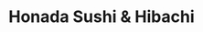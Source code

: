 ---
layout: place
title: "Honada Sushi & Hibachi"
permalink: /wisconsin/pleasant-prairie/honada-sushi-hibachi.html
stateAbbr: WI
stateName: Wisconsin
cityName: Pleasant Prairie
place_id: ChIJW7JpZKFhBYgR_qzq54sDRpQ
photos:
  - name: >-
      places/ChIJW7JpZKFhBYgR_qzq54sDRpQ/photos/AeeoHcLE17ZYGhBFagfGOjn7iDyyOQJC5s_iPARhQqG6dBbHjLVkBg43WQB5wo54jyfCT8NrUro-XS4sKXhqRyrGvO4AG1bJsWsLiBHFg7ObE0PCPRttCs7WUhsV9Ha9q2fwIm2CmOO_W-9uq3TCscDWun0yAS-qNM66WEg1JrZa2zViIPZu_i4F_bKfjB0lo-NfbQ_gHXzUpPO0_8EmGsvrheJoQS_Fi2GFQ1nBG_Z4ZldmiZJZsxUkUjuNgDguiVSnCWuIgNRfEJArFC3V-W8ztWpQ4BvK7NXpzf2U_H9HV21jN9o7rlLvSFda_18JbaT0FEi0c1tdYd5WIBgiVOjUXspcVYqKiHrSVNp5pUoqpzUDQE9Z6kYMW1A99uosTDqBuyfIw2rPkDuyw4HSPs60JEODA1F8YxZndtFcmPNNJIi9xg
    widthPx: 4032
    heightPx: 3024
    authorAttributions:
      - displayName: Natalia Rasavong
        uri: https://maps.google.com/maps/contrib/117142172586329991432
        photoUri: >-
          https://lh3.googleusercontent.com/a-/ALV-UjWphNkHzrjsVJe7YXMVX7H_hbJeR_OX2O4S_yn5cYiPSZBnKv1K=s100-p-k-no-mo
    flagContentUri: >-
      https://www.google.com/local/imagery/report/?cb_client=maps_api_places.places_api&image_key=!1e10!2sCIHM0ogKEICAgICagLHqUg&hl=en-US
    googleMapsUri: >-
      https://www.google.com/maps/place//data=!3m4!1e2!3m2!1sCIHM0ogKEICAgICagLHqUg!2e10!4m2!3m1!1s0x880561a16469b25b:0x9446038be7eaacfe
  - name: >-
      places/ChIJW7JpZKFhBYgR_qzq54sDRpQ/photos/AeeoHcK6sxriYjjx9PCjtRg1qSYtjChUCQXTD5z8f-IouYELhQutPj4Nilb53NtFdYSz_DAIIB_bto7LEu1Bn2yOzGqMcm3suFeypDardnNXz38M5twynvmeoQD8x6C9LFlRHszcAoGGJrdsBCLu4iZoAWUC4WoekJIlFo31AfFI3tKBeK4N0M4diaX0wWjiuncIF7eDWXRFYEVARrEJKpPsDYrYzxxBhpz9PLh1M5BXquNhFbRiv1GEeYm0foA0o590Os7gSdOz6jNFJDLqyUapo1du5WtItrn4b5yPFP1fiz4Rq6c4A7nN8jyS2VXdu_igTkgOiQ3pZEBeqWUaTK52yE56uIlESzxNjupgRgod7_gjKkheMcZHK_ol7bkMYXTY7jVzqyDIq7R5tG3vcyIp9po78uiBbohbgKtbG1JRdM1IiQ
    widthPx: 4032
    heightPx: 3024
    authorAttributions:
      - displayName: Michelle Matzke
        uri: https://maps.google.com/maps/contrib/113629884510691115745
        photoUri: >-
          https://lh3.googleusercontent.com/a/ACg8ocI568jCm7dHq-ewQtR1fhUl-i8UG-6wR2do80AWe2C9BtswRw=s100-p-k-no-mo
    flagContentUri: >-
      https://www.google.com/local/imagery/report/?cb_client=maps_api_places.places_api&image_key=!1e10!2sCIHM0ogKEICAgIDEn-jIFg&hl=en-US
    googleMapsUri: >-
      https://www.google.com/maps/place//data=!3m4!1e2!3m2!1sCIHM0ogKEICAgIDEn-jIFg!2e10!4m2!3m1!1s0x880561a16469b25b:0x9446038be7eaacfe
  - name: >-
      places/ChIJW7JpZKFhBYgR_qzq54sDRpQ/photos/AeeoHcLGxuh76MGLgglKt_-QhO7q6hbeqp9yUpixxF6chdzVf5qgIH7zlVCt7YcolXV3YyuBLQhYCF3AzZdRbfEwzNNHQvT25IdsnecxbKhxOVkC8qH4yQvBEzCOwNWpa2hibwwgnzZ7M-UL_vVNNumk7W23YaP44TWADzmMp3pfekP6FMCakCbVsLQ7YoPC9ntSYdKAxmaftA6ZGpBvHMMu3F7R6sSpXsgv0IKsQsDd23YMUIFB1Puu26EKtkFCNaABXCkuJZ3Umt0soy3-qQ0iO_glUq13iYqhoIwG6xYm0lEkAECgFB8rI3LE7BNnG7IqTuU3H8oS_B4IzyxObp4qWIAm_5cPNhB1QEBIHXv_Vs86BLytupQKxxvo6dbNLjFRFHKA61iiZjVHaQ2jeHsHKpy0FOE59zdAweYeCQ12DMOEa2V-
    widthPx: 3024
    heightPx: 4032
    authorAttributions:
      - displayName: Jon Reus
        uri: https://maps.google.com/maps/contrib/100233354494258223081
        photoUri: >-
          https://lh3.googleusercontent.com/a-/ALV-UjWHGxhqXmAjVYf0c33N1FhXx-hfiX6ciMNcub77gJqIPYcZF_bM=s100-p-k-no-mo
    flagContentUri: >-
      https://www.google.com/local/imagery/report/?cb_client=maps_api_places.places_api&image_key=!1e10!2sCIHM0ogKEICAgMDAzpDe0gE&hl=en-US
    googleMapsUri: >-
      https://www.google.com/maps/place//data=!3m4!1e2!3m2!1sCIHM0ogKEICAgMDAzpDe0gE!2e10!4m2!3m1!1s0x880561a16469b25b:0x9446038be7eaacfe
  - name: >-
      places/ChIJW7JpZKFhBYgR_qzq54sDRpQ/photos/AeeoHcKDhrP2H8c2elBGtU3gZ-P3eWLkSx4o6YfC9KMJ0HSI04PFJEaCymzi6lcUv5XDcHW_vtEe45s-59DDQ7m0Xq4KgHwZgJnO5bXQ7kgjoKN-EJRH3mbIPR_MEX4Z4guND_gkziVYhDyJMcL6plIXmrLHF0eJzc7YQMZT3hx2CDtwIQpJ1R24Q30zvE3zxzN7dFnx1dfZ4nW9OMcOy3mNamiGeQU0zIrFetQYtc6L8FSjTyGo_gEXVktHHvfOTmST1rDDDQSRSEYRn0vYXnbRcDtn1LwQg6oc6mRID-yFPQ2Tfh6fOQ6FTcPQL6r5j__J5szr7uH1fCIoOXlNzMhHD15qt3Wn1CjQZowgYqwpARLSEK0K2lXJv6eJ1l5Nf16hdfyAObAUtXcbQXhKezCwb0DeKd79VUBN9-_R5swkaZh6Qg
    widthPx: 3024
    heightPx: 4032
    authorAttributions:
      - displayName: Pepijn Schmidt
        uri: https://maps.google.com/maps/contrib/117331019770402468765
        photoUri: >-
          https://lh3.googleusercontent.com/a-/ALV-UjU45oRJv766zKdySzLHYLa4wgPi8mMWNZURlEe_VUnOaVHJpmmh=s100-p-k-no-mo
    flagContentUri: >-
      https://www.google.com/local/imagery/report/?cb_client=maps_api_places.places_api&image_key=!1e10!2sCIHM0ogKEICAgIDR6vuBOg&hl=en-US
    googleMapsUri: >-
      https://www.google.com/maps/place//data=!3m4!1e2!3m2!1sCIHM0ogKEICAgIDR6vuBOg!2e10!4m2!3m1!1s0x880561a16469b25b:0x9446038be7eaacfe
  - name: >-
      places/ChIJW7JpZKFhBYgR_qzq54sDRpQ/photos/AeeoHcKE-CpL129ABRCJijvk0dIXHkTjxDjtajzSzDI2fPG4fsBRD1_4l4vNJ_ckULAx3D5pSrhG0xs9Xo2ngnz6nH_syjoEHsTY-eiYHNtBcljAY8zQfSd8AVfun4hgTeNya_c2edc55Fhd-pDafGexgjpeR9p6edwSnIfRcFflDIR9Zr-nO6iianYuxagF7VqUdKdXQnSkZB4hG85DxlVX0kLGicKO0NE3u8N7V15jX2SOVMeN3nc8bsDLOh9nLZLvk1t66pcPq8nqkOX2j3nTAJXBYWzRqn0ibWzA-AXDSakBTUhA9g3PAMqaH1hW2-dpamlBlWWS3UxK82Jhycn_eG5JHqxwQSpOtUZ-AKz3bLYZTkFGEpILqoD4JjL392BqA5crhLWNKmKN2z-nlB7DRSJnVVwcv2MnKxAk4Dfp9zIZV_9W
    widthPx: 750
    heightPx: 551
    authorAttributions:
      - displayName: Diane Wilczenski
        uri: https://maps.google.com/maps/contrib/115490502968708665453
        photoUri: >-
          https://lh3.googleusercontent.com/a-/ALV-UjXoM2TTiHGs6AmlVnP4bIqWXf60pToZe8rS-eMkTC0-BhiAON0=s100-p-k-no-mo
    flagContentUri: >-
      https://www.google.com/local/imagery/report/?cb_client=maps_api_places.places_api&image_key=!1e10!2sCIHM0ogKEICAgICfzpCOpQE&hl=en-US
    googleMapsUri: >-
      https://www.google.com/maps/place//data=!3m4!1e2!3m2!1sCIHM0ogKEICAgICfzpCOpQE!2e10!4m2!3m1!1s0x880561a16469b25b:0x9446038be7eaacfe
  - name: >-
      places/ChIJW7JpZKFhBYgR_qzq54sDRpQ/photos/AeeoHcK4lU21APf3xgidk6s1pmhnmul4AWUCFVNRURnl9fCbf9aOq4lMr6jo1l35ompnYUZzOoN7DHOJx3gfV357Glkq4kJSJLwv1BjFRzK53-9Q3RS9CCgFUstx063rAB4byjohIE0p-GBpl9W1MjVQGC8UHMmGPzhJlBrkVZ-QDjHfj_DG3psCEWZYVdKTSm2YPF5u61ehR7vID6sJLNTnlYAXOpgrTbrij7fC1TPtMdmRAJ4kGPJS16hgvaFNAPOeT1wtGNSxskzr_-ll-FgBODfeM9qpB-6dy3bsVa3Tt4A5nH-bYBhdlRbAatDDTJcKBRIIvxobXmqueuuOl6L0XwSfhBNYNwpXi1eYq_UvaCxRnz49WrCqK4h3_RD5-WqjcunX8aT3U0gzx5zXhwQHMpcwLyPStQ_698cK2_FpVZQ
    widthPx: 3024
    heightPx: 4032
    authorAttributions:
      - displayName: J M
        uri: https://maps.google.com/maps/contrib/108541107440025873824
        photoUri: >-
          https://lh3.googleusercontent.com/a-/ALV-UjVlWpnAAI8_BWV9T_nMCIhycKgL55VEr94Z6671s5g6Rcxn_hDv=s100-p-k-no-mo
    flagContentUri: >-
      https://www.google.com/local/imagery/report/?cb_client=maps_api_places.places_api&image_key=!1e10!2sCIHM0ogKEICAgICRjKXKJQ&hl=en-US
    googleMapsUri: >-
      https://www.google.com/maps/place//data=!3m4!1e2!3m2!1sCIHM0ogKEICAgICRjKXKJQ!2e10!4m2!3m1!1s0x880561a16469b25b:0x9446038be7eaacfe
  - name: >-
      places/ChIJW7JpZKFhBYgR_qzq54sDRpQ/photos/AeeoHcJD3RRf0HIET5qdVYDgle0sXJfQf8ItDvC2D3Ycx24g9y8eud498z0D0lAT07YvJIyj7CQ9vCOoP9SzlE5g0YZTgPR6-NPZTqwQTZl-RhsapJ_8kHef5YJL2JshbUpMpZi5YrlRFcS5zzgcYrh-wpsY0V-hsAKIubKFOMZWQTVJKJG74BUUaJS3l-FVJnYQgoHkhjTDW7zqxV8FHSnl6gEw6O9i2infXL6FOCf0NqK4qYouU4hVyof5IeE6Z7MD8qfYIRqIaoMlZWvX8XtnYB4mITY_dfzOubDuWKu3nFT1o7FzbV122Jm5MxjDB7WvUj1Pbpol6cBobQtEJ98Zv55zAPMXrSvmkWUkcsDexixZ0-A5--OT0RSvLErUj1QZ8mK-sp6OMXOfI6luezSFtKo6BBdhRIq2ysDeteDaAHRReq0
    widthPx: 4015
    heightPx: 2361
    authorAttributions:
      - displayName: Natalia Rasavong
        uri: https://maps.google.com/maps/contrib/117142172586329991432
        photoUri: >-
          https://lh3.googleusercontent.com/a-/ALV-UjWphNkHzrjsVJe7YXMVX7H_hbJeR_OX2O4S_yn5cYiPSZBnKv1K=s100-p-k-no-mo
    flagContentUri: >-
      https://www.google.com/local/imagery/report/?cb_client=maps_api_places.places_api&image_key=!1e10!2sCIHM0ogKEICAgIDqoev7lgE&hl=en-US
    googleMapsUri: >-
      https://www.google.com/maps/place//data=!3m4!1e2!3m2!1sCIHM0ogKEICAgIDqoev7lgE!2e10!4m2!3m1!1s0x880561a16469b25b:0x9446038be7eaacfe
  - name: >-
      places/ChIJW7JpZKFhBYgR_qzq54sDRpQ/photos/AeeoHcIwpyHubg-1V1jHke-K9GqdDtoN8Se2JMjpkqhn4bv3qw0THPEHUcEwtinHK0zS1Bk2erjqhGzY4yeZDhIPxI6jwV99ouJvdUr67jD4_uOTbdkdOLn3663PzE5Da_Ynn5-TjlzzNgur3B9nOJO0FSWjFCSRopYDI9GjhJrwS6p2BQX7YRJektlW4KcJt_7VomL6Aw7kZyJr0SymPbrM3sRQ2INATtzn1ifZAMEi5YGzVhSurJPJVxomz2BmYfcAKOah7c_Nl1W2VsMcb73lG8m-43WWREU3kabFZRX2Fa-XsWbVP8FOPX8JrrAPALq6bWl7HtuJCRwJAanfPDA2pSd28Dva0kKoE2ex04WoDP91jZOa8GU_-BCOMOvrQL1HJ8btMxXtbgHvIS_I7CMY9Zhmud7OHlUEbP8CGj2hSBlt5w
    widthPx: 4000
    heightPx: 3000
    authorAttributions:
      - displayName: Jo Ann Sheldon
        uri: https://maps.google.com/maps/contrib/103608815662577251465
        photoUri: >-
          https://lh3.googleusercontent.com/a/ACg8ocIemGn-wgqPw6qusPU20lM1LPTPgxdQHJmxp7zy07aU4X7Lag=s100-p-k-no-mo
    flagContentUri: >-
      https://www.google.com/local/imagery/report/?cb_client=maps_api_places.places_api&image_key=!1e10!2sCIHM0ogKEICAgICR3r6mGw&hl=en-US
    googleMapsUri: >-
      https://www.google.com/maps/place//data=!3m4!1e2!3m2!1sCIHM0ogKEICAgICR3r6mGw!2e10!4m2!3m1!1s0x880561a16469b25b:0x9446038be7eaacfe
  - name: >-
      places/ChIJW7JpZKFhBYgR_qzq54sDRpQ/photos/AeeoHcJuqzpPa8sMJtuxCATcPpb0MU-W6PKRRXUbzhep5loiO-r_DNUdphDPYm0ccXIkwIR94gCHe56yLMKHFQLQI2VMenOz_D2yVjS9d03NS2OvsViPmsMTYuhljG2wAFt0xqYs1egj1ahcuF1iKi9q9U6WMPEuFGC_gFZtYqIwsNf7w7npbTbKIalenR1OqSbhK5v49FVefl3V4q6VmQdo4oP06XM6V8B2jSxTMn1NvTLN8uds7pNPJPpM0zFILfGqsIIDni43LNT5DtXAtxB1DJun-zZBtdYdanvEVCeelsJiv4222vz0eUzvRxPSQdYpKR7uHlpC-xPgAbFd7nXZiOCrTMDXrqr7e59xmfFNHDkrlgRNjJ_ezEWfVDe1dph5ees5RO40xtSBd5MvOkJ4v1-x2eh3EX7wr7VdLlQ4nTveHg
    widthPx: 4032
    heightPx: 3024
    authorAttributions:
      - displayName: Jonathan Kim
        uri: https://maps.google.com/maps/contrib/105505932641301971821
        photoUri: >-
          https://lh3.googleusercontent.com/a-/ALV-UjXuBPD0TU2ild0i4G-pEjHjQy8Py_V9-iwtf_uf5JOPmKFtXTON=s100-p-k-no-mo
    flagContentUri: >-
      https://www.google.com/local/imagery/report/?cb_client=maps_api_places.places_api&image_key=!1e10!2sCIHM0ogKEICAgICMzIT4Yg&hl=en-US
    googleMapsUri: >-
      https://www.google.com/maps/place//data=!3m4!1e2!3m2!1sCIHM0ogKEICAgICMzIT4Yg!2e10!4m2!3m1!1s0x880561a16469b25b:0x9446038be7eaacfe
  - name: >-
      places/ChIJW7JpZKFhBYgR_qzq54sDRpQ/photos/AeeoHcJM9XfrR8isguYDg0jw5p57RCRXyhisix8pdIvbZN4dt-4Ozramp2o5JSYPbNzFVnZYClId6SLGRlnPPSlZwuG3xu2egXOf7YWGxezTJy_8wbQYCTti845JCAZQo6rU7-6H0QdkEHzDPr_56dDfETcF9gMO3wwbcl5y_752iCQsVp2R4BsEJw-pV6-x3uBFDN6I5JO8HoQ_qw_4jj22lezgeErCv-UffFG_AOeMtxReS4JNST_jqQRPN-cfMDRqfpUGFdutRnBlI2DA1GeX2So7g2ux4PntpQYR__bflVvFnzsXd0o-ecSMiegGrIj1mzfKpNM6s9P2at2Y_r1Wnzzwkt4F6yK1x5UWLJrEKcUiEWzaLoo6P1yYE7ZbAzjRsGYXOxVkbjmE6hsZ9RnrmphBoO2QkaLKmPCXJ3QP4ffuvX-Z
    widthPx: 4032
    heightPx: 3024
    authorAttributions:
      - displayName: Natalia Rasavong
        uri: https://maps.google.com/maps/contrib/117142172586329991432
        photoUri: >-
          https://lh3.googleusercontent.com/a-/ALV-UjWphNkHzrjsVJe7YXMVX7H_hbJeR_OX2O4S_yn5cYiPSZBnKv1K=s100-p-k-no-mo
    flagContentUri: >-
      https://www.google.com/local/imagery/report/?cb_client=maps_api_places.places_api&image_key=!1e10!2sCIHM0ogKEICAgIDqoev75gE&hl=en-US
    googleMapsUri: >-
      https://www.google.com/maps/place//data=!3m4!1e2!3m2!1sCIHM0ogKEICAgIDqoev75gE!2e10!4m2!3m1!1s0x880561a16469b25b:0x9446038be7eaacfe
address: 8501 75th St G, Pleasant Prairie, WI 53142, USA
street: 8501 75th St G
city: Pleasant Prairie
state: WI
zip: '53142'
country: USA
neighborhood: null
latitude: '42.566312'
longitude: '-87.910405'
accessibility_options:
  wheelchairAccessibleParking: true
  wheelchairAccessibleEntrance: true
  wheelchairAccessibleRestroom: true
  wheelchairAccessibleSeating: true
business_status: OPERATIONAL
name: Honada Sushi & Hibachi
google_maps_links:
  directionsUri: >-
    https://www.google.com/maps/dir//''/data=!4m7!4m6!1m1!4e2!1m2!1m1!1s0x880561a16469b25b:0x9446038be7eaacfe!3e0
  placeUri: https://maps.google.com/?cid=10684231065409334526
  writeAReviewUri: >-
    https://www.google.com/maps/place//data=!4m3!3m2!1s0x880561a16469b25b:0x9446038be7eaacfe!12e1
  reviewsUri: >-
    https://www.google.com/maps/place//data=!4m4!3m3!1s0x880561a16469b25b:0x9446038be7eaacfe!9m1!1b1
  photosUri: >-
    https://www.google.com/maps/place//data=!4m3!3m2!1s0x880561a16469b25b:0x9446038be7eaacfe!10e5
primary_type: Japanese Restaurant
opening_hours:
  regular: null
  current: null
secondary_opening_hours:
  regular:
    weekdayDescriptions: null
    type: null
  current:
    weekdayDescriptions: null
    type: null
phone: (262) 697-5228
price_level: PRICE_LEVEL_MODERATE
price_range: $10 &ndash; $20
rating: '4.3'
rating_count: 1441
website: http://www.honadawi.com/
description: >-
  Intimate Japanese eatery where chefs show off at the hibachi tables & roll
  sushi at the bar.
reviews:
  - name: >-
      places/ChIJW7JpZKFhBYgR_qzq54sDRpQ/reviews/ChdDSUhNMG9nS0VJQ0FnSUNYcjZUb2h3RRAB
    relativePublishTimeDescription: 3 months ago
    rating: 5
    text:
      text: >-
        Update:  12-28-24

        Again, I enjoyed my dinner totally. This time I had the Empire Sushi
        Roll and the Hibachi Grill. I picked the Filet & Shrimp Combo, which
        came with soup and salad.
      languageCode: en
    originalText:
      text: >-
        Update:  12-28-24

        Again, I enjoyed my dinner totally. This time I had the Empire Sushi
        Roll and the Hibachi Grill. I picked the Filet & Shrimp Combo, which
        came with soup and salad.
      languageCode: en
    authorAttribution:
      displayName: Diane Wilczenski
      uri: https://www.google.com/maps/contrib/115490502968708665453/reviews
      photoUri: >-
        https://lh3.googleusercontent.com/a-/ALV-UjXoM2TTiHGs6AmlVnP4bIqWXf60pToZe8rS-eMkTC0-BhiAON0=s128-c0x00000000-cc-rp-mo-ba4
    publishTime: '2024-12-29T03:30:08.681569Z'
    flagContentUri: >-
      https://www.google.com/local/review/rap/report?postId=ChdDSUhNMG9nS0VJQ0FnSUNYcjZUb2h3RRAB&d=17924085&t=1
    googleMapsUri: >-
      https://www.google.com/maps/reviews/data=!4m6!14m5!1m4!2m3!1sChdDSUhNMG9nS0VJQ0FnSUNYcjZUb2h3RRAB!2m1!1s0x880561a16469b25b:0x9446038be7eaacfe
  - name: >-
      places/ChIJW7JpZKFhBYgR_qzq54sDRpQ/reviews/ChdDSUhNMG9nS0VJQ0FnTUR3b1A2Mi1BRRAB
    relativePublishTimeDescription: 3 weeks ago
    rating: 5
    text:
      text: >-
        I went with a few friends, we all loved the experience. The inside is
        gorgeous and the workers are patient and friendly. Our waitress was
        lovely and sweet, so i ended up tipping 12% on the little machine.
      languageCode: en
    originalText:
      text: >-
        I went with a few friends, we all loved the experience. The inside is
        gorgeous and the workers are patient and friendly. Our waitress was
        lovely and sweet, so i ended up tipping 12% on the little machine.
      languageCode: en
    authorAttribution:
      displayName: Heckker
      uri: https://www.google.com/maps/contrib/104304360134226992063/reviews
      photoUri: >-
        https://lh3.googleusercontent.com/a-/ALV-UjWRrjmbj_fo3V-uHqK7lL_tjahKmQ_tR_ocNj6wyxUOTUASSEjPaQ=s128-c0x00000000-cc-rp-mo
    publishTime: '2025-03-22T15:52:15.595601Z'
    flagContentUri: >-
      https://www.google.com/local/review/rap/report?postId=ChdDSUhNMG9nS0VJQ0FnTUR3b1A2Mi1BRRAB&d=17924085&t=1
    googleMapsUri: >-
      https://www.google.com/maps/reviews/data=!4m6!14m5!1m4!2m3!1sChdDSUhNMG9nS0VJQ0FnTUR3b1A2Mi1BRRAB!2m1!1s0x880561a16469b25b:0x9446038be7eaacfe
  - name: >-
      places/ChIJW7JpZKFhBYgR_qzq54sDRpQ/reviews/ChZDSUhNMG9nS0VJQ0FnSURYdS1yN0h3EAE
    relativePublishTimeDescription: 5 months ago
    rating: 5
    text:
      text: >-
        I grew up in both China( Shanghai, Tsingdao) and Japan (Hokkaido and
        Tokyo). I love these people. They have always made our family feel
        special. They respect the cuisine and do it well. We have been eating at
        Honda since my daughter was six and today...she turned 24  (
        10-31-2000). We are not from Asia we are not from anywhere ... We Are
        the World. #godus #family #chinaisdope #daisukii #haofan

        どうもありがとう
      languageCode: en
    originalText:
      text: >-
        I grew up in both China( Shanghai, Tsingdao) and Japan (Hokkaido and
        Tokyo). I love these people. They have always made our family feel
        special. They respect the cuisine and do it well. We have been eating at
        Honda since my daughter was six and today...she turned 24  (
        10-31-2000). We are not from Asia we are not from anywhere ... We Are
        the World. #godus #family #chinaisdope #daisukii #haofan

        どうもありがとう
      languageCode: en
    authorAttribution:
      displayName: Yon Yonson
      uri: https://www.google.com/maps/contrib/118152038026359996641/reviews
      photoUri: >-
        https://lh3.googleusercontent.com/a-/ALV-UjXSsTVOyDj7S9sOLkoMzemCxBT2oT0YKhZ9VqHjanCEk6aw3BZW=s128-c0x00000000-cc-rp-mo-ba5
    publishTime: '2024-10-31T10:51:54.395274Z'
    flagContentUri: >-
      https://www.google.com/local/review/rap/report?postId=ChZDSUhNMG9nS0VJQ0FnSURYdS1yN0h3EAE&d=17924085&t=1
    googleMapsUri: >-
      https://www.google.com/maps/reviews/data=!4m6!14m5!1m4!2m3!1sChZDSUhNMG9nS0VJQ0FnSURYdS1yN0h3EAE!2m1!1s0x880561a16469b25b:0x9446038be7eaacfe
  - name: >-
      places/ChIJW7JpZKFhBYgR_qzq54sDRpQ/reviews/ChdDSUhNMG9nS0VJQ0FnSURUNTdmdTR3RRAB
    relativePublishTimeDescription: 10 months ago
    rating: 4
    text:
      text: >-
        My experience at HONADA was pretty good.  Service was decent, food was
        great, their were customers that detracted from my experience. When you
        arrive they have a large japanese menu, staff is friendly and present
        but mostly waiting  which could be good or bad depending on your need. 
        I will definitely stop in again when I pass through.
      languageCode: en
    originalText:
      text: >-
        My experience at HONADA was pretty good.  Service was decent, food was
        great, their were customers that detracted from my experience. When you
        arrive they have a large japanese menu, staff is friendly and present
        but mostly waiting  which could be good or bad depending on your need. 
        I will definitely stop in again when I pass through.
      languageCode: en
    authorAttribution:
      displayName: Adam Derringer
      uri: https://www.google.com/maps/contrib/107556405665806077544/reviews
      photoUri: >-
        https://lh3.googleusercontent.com/a/ACg8ocK_mut77jfanlb8tmRwC_SjsZnIrQH6k4IbZMnLYpO5EvcA3A=s128-c0x00000000-cc-rp-mo-ba6
    publishTime: '2024-05-29T01:37:03.412202Z'
    flagContentUri: >-
      https://www.google.com/local/review/rap/report?postId=ChdDSUhNMG9nS0VJQ0FnSURUNTdmdTR3RRAB&d=17924085&t=1
    googleMapsUri: >-
      https://www.google.com/maps/reviews/data=!4m6!14m5!1m4!2m3!1sChdDSUhNMG9nS0VJQ0FnSURUNTdmdTR3RRAB!2m1!1s0x880561a16469b25b:0x9446038be7eaacfe
  - name: >-
      places/ChIJW7JpZKFhBYgR_qzq54sDRpQ/reviews/ChZDSUhNMG9nS0VJQ0FnSUQzeGNqUFRBEAE
    relativePublishTimeDescription: 4 months ago
    rating: 4
    text:
      text: >-
        Located in a strip mall, Honada doesn't look like much from the outside,
        but don't let that stop you from going in. Our party of 7 visited on a
        Saturday night, and there were people waiting inside the door to get in.
        Although we were hoping for hibachi, they were simply to busy to
        accommodate this request, so we grabbed a larger table nearby.
        Altogether we ordered the crab rangoon, shrimp tempura, 3 sushi rolls,
        yaki udon soup and 2 hibachi plates. Everything was served quickly and
        very good. The Volcano and Double Spicy Rolls I ordered were fantastic.
        If you like a little spice with your sushi, I absolutely recrecommend
        the Double Spicy! Both rolls were a generous size, and the 2 together
        were fresh, flavorful and filling! My husband, big on Udon soup, loved
        his choice. The bowl was huge and packed with fresh ingredients and hot
        delicious broth. If you're in the mood for Japanese, Honada is a great
        choice.
      languageCode: en
    originalText:
      text: >-
        Located in a strip mall, Honada doesn't look like much from the outside,
        but don't let that stop you from going in. Our party of 7 visited on a
        Saturday night, and there were people waiting inside the door to get in.
        Although we were hoping for hibachi, they were simply to busy to
        accommodate this request, so we grabbed a larger table nearby.
        Altogether we ordered the crab rangoon, shrimp tempura, 3 sushi rolls,
        yaki udon soup and 2 hibachi plates. Everything was served quickly and
        very good. The Volcano and Double Spicy Rolls I ordered were fantastic.
        If you like a little spice with your sushi, I absolutely recrecommend
        the Double Spicy! Both rolls were a generous size, and the 2 together
        were fresh, flavorful and filling! My husband, big on Udon soup, loved
        his choice. The bowl was huge and packed with fresh ingredients and hot
        delicious broth. If you're in the mood for Japanese, Honada is a great
        choice.
      languageCode: en
    authorAttribution:
      displayName: Mel Brousseau
      uri: https://www.google.com/maps/contrib/116926810968338488498/reviews
      photoUri: >-
        https://lh3.googleusercontent.com/a-/ALV-UjWuEvRiefprplrVZJqfB4R5h6ZQUnaHdbmvoTnWPgQj9Ft1qT9B=s128-c0x00000000-cc-rp-mo-ba6
    publishTime: '2024-11-23T03:49:20.667815Z'
    flagContentUri: >-
      https://www.google.com/local/review/rap/report?postId=ChZDSUhNMG9nS0VJQ0FnSUQzeGNqUFRBEAE&d=17924085&t=1
    googleMapsUri: >-
      https://www.google.com/maps/reviews/data=!4m6!14m5!1m4!2m3!1sChZDSUhNMG9nS0VJQ0FnSUQzeGNqUFRBEAE!2m1!1s0x880561a16469b25b:0x9446038be7eaacfe
parking_options:
  freeParkingLot: true
  freeStreetParking: true
  paidStreetParking: false
  valetParking: false
payment_options:
  acceptsCreditCards: true
  acceptsDebitCards: true
  acceptsCashOnly: false
  acceptsNfc: true
allow_dogs: null
curbside_pickup: null
delivery: true
dine_in: true
good_for_children: true
good_for_groups: true
good_for_sports: false
live_music: false
menu_for_children: true
outdoor_seating: false
reservable: true
restroom: true
serves_beer: true
serves_breakfast: false
serves_brunch: false
serves_cocktails: true
serves_coffee: true
serves_dinner: true
serves_dessert: true
serves_lunch: true
serves_vegetarian_food: true
serves_wine: true
takeout: true

---